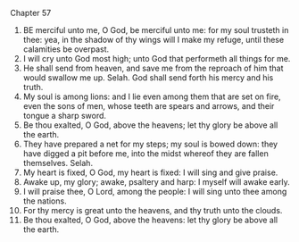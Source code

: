 

Chapter 57

1. BE merciful unto me, O God, be merciful unto me: for my soul trusteth in thee: yea, in the shadow of thy wings will I make my refuge, until these calamities be overpast.
2. I will cry unto God most high; unto God that performeth all things for me.
3. He shall send from heaven, and save me from the reproach of him that would swallow me up.  Selah.  God shall send forth his mercy and his truth.
4. My soul is among lions: and I lie even among them that are set on fire, even the sons of men, whose teeth are spears and arrows, and their tongue a sharp sword.
5. Be thou exalted, O God, above the heavens; let thy glory be above all the earth.
6. They have prepared a net for my steps; my soul is bowed down: they have digged a pit before me, into the midst whereof they are fallen themselves.  Selah.
7. My heart is fixed, O God, my heart is fixed: I will sing and give praise.
8. Awake up, my glory; awake, psaltery and harp: I myself will awake early.
9. I will praise thee, O Lord, among the people: I will sing unto thee among the nations.
10. For thy mercy is great unto the heavens, and thy truth unto the clouds.
11. Be thou exalted, O God, above the heavens: let thy glory be above all the earth.
